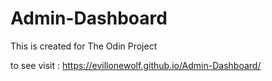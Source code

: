 # Admin-Dashboard
This is created for The Odin Project

to see visit : https://evillonewolf.github.io/Admin-Dashboard/